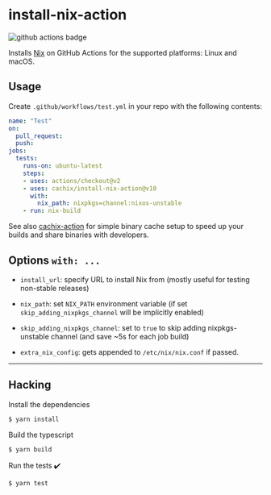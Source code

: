 # install-nix-action

![github actions badge](https://github.com/cachix/install-nix-action/workflows/install-nix-action%20test/badge.svg)

Installs [Nix](https://nixos.org/nix/) on GitHub Actions for the supported platforms: Linux and macOS.

## Usage

Create `.github/workflows/test.yml` in your repo with the following contents:

```yaml
name: "Test"
on:
  pull_request:
  push:
jobs:
  tests:
    runs-on: ubuntu-latest
    steps:
    - uses: actions/checkout@v2
    - uses: cachix/install-nix-action@v10
      with:
        nix_path: nixpkgs=channel:nixos-unstable
    - run: nix-build
```

See also [cachix-action](https://github.com/cachix/cachix-action) for
simple binary cache setup to speed up your builds and share binaries
with developers.

## Options `with: ...`

- `install_url`: specify URL to install Nix from (mostly useful for testing non-stable releases)

- `nix_path`: set `NIX_PATH` environment variable (if set `skip_adding_nixpkgs_channel` will be implicitly enabled)

- `skip_adding_nixpkgs_channel`: set to `true` to skip adding nixpkgs-unstable channel (and save ~5s for each job build)
- `extra_nix_config`: gets appended to `/etc/nix/nix.conf` if passed.

---

## Hacking

Install the dependencies
```bash
$ yarn install
```

Build the typescript
```bash
$ yarn build
```

Run the tests :heavy_check_mark:
```bash
$ yarn test
```
